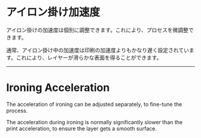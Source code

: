 アイロン掛け加速度
====
アイロン掛けの加速度は個別に調整できます。これにより、プロセスを微調整できます。

通常、アイロン掛け中の加速度は印刷の加速度よりもかなり遅く設定されています。これにより、レイヤーが滑らかな表面を得ることができます。

---

Ironing Acceleration
====
The acceleration of ironing can be adjusted separately, to fine-tune the process.

The acceleration during ironing is normally significantly slower than the print acceleration, to ensure the layer gets a smooth surface.